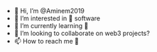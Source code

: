 - 👋 Hi, I’m @Aminem2019
- 👀 I’m interested in 🤯 software
- 🌱 I’m currently learning 🤔
- 💞️ I’m looking to collaborate on web3 projects?
- 📫 How to reach me 🤔

<!---
Aminem2019/Aminem2019 is a ✨ special ✨ repository because its `README.md` (this file) appears on your GitHub profile.
You can click the Preview link to take a look at your changes.
--->
